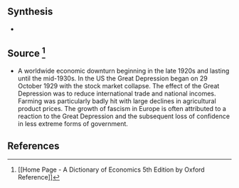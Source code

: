## Synthesis
- 
## Source [^1]
- A worldwide economic downturn beginning in the late 1920s and lasting until the mid-1930s. In the US the Great Depression began on 29 October 1929 with the stock market collapse. The effect of the Great Depression was to reduce international trade and national incomes. Farming was particularly badly hit with large declines in agricultural product prices. The growth of fascism in Europe is often attributed to a reaction to the Great Depression and the subsequent loss of confidence in less extreme forms of government.
## References

[^1]: [[Home Page - A Dictionary of Economics 5th Edition by Oxford Reference]]